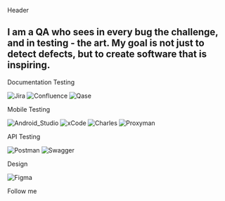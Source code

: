 Header

## I am a QA who sees in every bug the challenge, and in testing - the art. My goal is not just to detect defects, but to create software that is inspiring.

Documentation Testing

![Jira](https://img.shields.io/badge/Jira-white?style=for-the-badge&logo=Jira&logoColor=%230052CC)
![Confluence](https://img.shields.io/badge/Confluence-white?style=for-the-badge&logo=Confluence&logoColor=%23172B4D) ![Qase](https://img.shields.io/badge/Qase-%234F46DC?style=for-the-badge&logo=Qase&logoColor=white)

Mobile Testing

![Android_Studio](https://img.shields.io/badge/Android_Studio-white?style=for-the-badge&logo=Android%20Studio&logoColor=%233DDC84) ![xCode](https://img.shields.io/badge/xCode-white?style=for-the-badge&logo=xCode&logoColor=%23147EFB&color=white) ![Charles](https://img.shields.io/badge/Charles-%2348aec1?style=for-the-badge&logo=Charles&logoColor=%23F3F5F5) ![Proxyman](https://img.shields.io/badge/Proxyman-%232a89e6?style=for-the-badge&logo=Proxyman&logoColor=white)

API Testing

![Postman](https://img.shields.io/badge/Postman-%23FF6C37?style=for-the-badge&logo=Postman&logoColor=white) ![Swagger](https://img.shields.io/badge/Swagger-%2385EA2D?style=for-the-badge&logo=Swagger&logoColor=%23163445)


Design

![Figma](https://img.shields.io/badge/Figma-%232a2f32?style=for-the-badge&logo=Figma)











Follow me